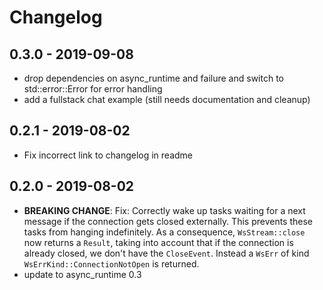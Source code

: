 # Changelog

## 0.3.0 - 2019-09-08

  - drop dependencies on async_runtime and failure and switch to std::error::Error for error handling
  - add a fullstack chat example (still needs documentation and cleanup)

## 0.2.1 - 2019-08-02

  - Fix incorrect link to changelog in readme


## 0.2.0 - 2019-08-02

  - **BREAKING CHANGE**: Fix: Correctly wake up tasks waiting for a next message if the connection gets closed externally.
    This prevents these tasks from hanging indefinitely.
    As a consequence, `WsStream::close` now returns a `Result`, taking into account that if the connection is already
    closed, we don't have the `CloseEvent`. Instead a `WsErr` of kind `WsErrKind::ConnectionNotOpen` is returned.
  - update to async_runtime 0.3
